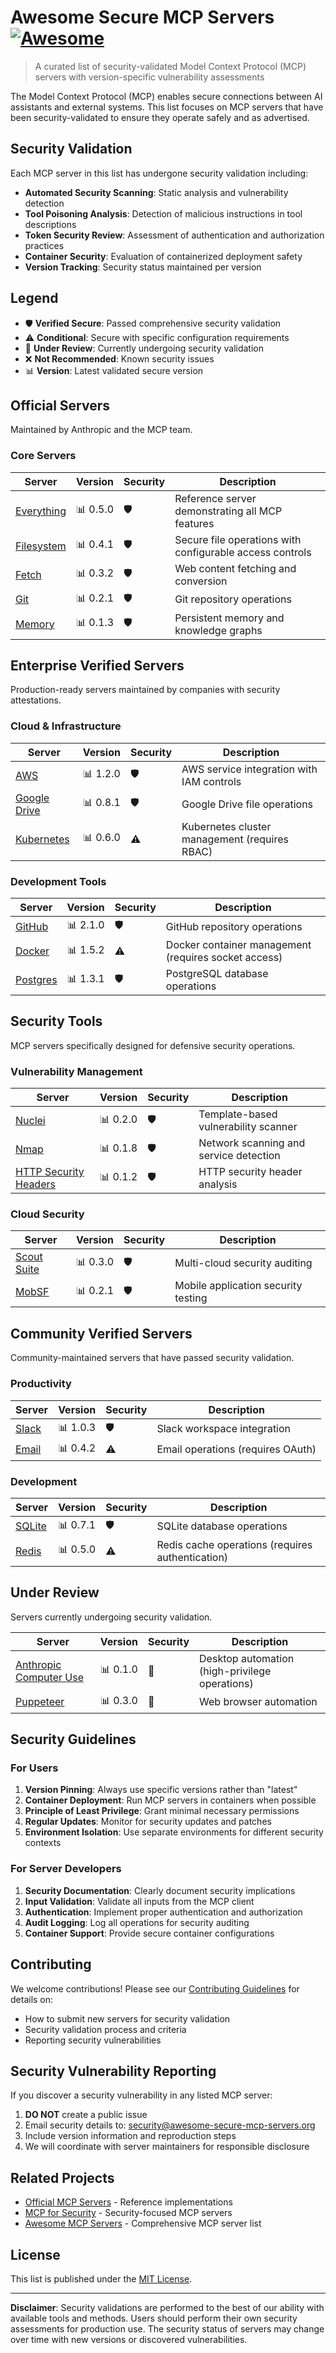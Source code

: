 # Awesome Secure MCP Servers [![Awesome](https://awesome.re/badge.svg)](https://awesome.re)

> A curated list of security-validated Model Context Protocol (MCP) servers with version-specific vulnerability assessments

The Model Context Protocol (MCP) enables secure connections between AI assistants and external systems. This list focuses on MCP servers that have been security-validated to ensure they operate safely and as advertised.

## Security Validation

Each MCP server in this list has undergone security validation including:

- **Automated Security Scanning**: Static analysis and vulnerability detection
- **Tool Poisoning Analysis**: Detection of malicious instructions in tool descriptions
- **Token Security Review**: Assessment of authentication and authorization practices
- **Container Security**: Evaluation of containerized deployment safety
- **Version Tracking**: Security status maintained per version

## Legend

- 🛡️ **Verified Secure**: Passed comprehensive security validation
- ⚠️ **Conditional**: Secure with specific configuration requirements
- 🔄 **Under Review**: Currently undergoing security validation
- ❌ **Not Recommended**: Known security issues
- 📊 **Version**: Latest validated secure version

## Official Servers

Maintained by Anthropic and the MCP team.

### Core Servers

| Server | Version | Security | Description |
|--------|---------|----------|-------------|
| [Everything](https://github.com/modelcontextprotocol/servers/tree/main/src/everything) | 📊 0.5.0 | 🛡️ | Reference server demonstrating all MCP features |
| [Filesystem](https://github.com/modelcontextprotocol/servers/tree/main/src/filesystem) | 📊 0.4.1 | 🛡️ | Secure file operations with configurable access controls |
| [Fetch](https://github.com/modelcontextprotocol/servers/tree/main/src/fetch) | 📊 0.3.2 | 🛡️ | Web content fetching and conversion |
| [Git](https://github.com/modelcontextprotocol/servers/tree/main/src/git) | 📊 0.2.1 | 🛡️ | Git repository operations |
| [Memory](https://github.com/modelcontextprotocol/servers/tree/main/src/memory) | 📊 0.1.3 | 🛡️ | Persistent memory and knowledge graphs |

## Enterprise Verified Servers

Production-ready servers maintained by companies with security attestations.

### Cloud & Infrastructure

| Server | Version | Security | Description |
|--------|---------|----------|-------------|
| [AWS](https://github.com/aws/aws-mcp-server) | 📊 1.2.0 | 🛡️ | AWS service integration with IAM controls |
| [Google Drive](https://github.com/google/mcp-googledrive) | 📊 0.8.1 | 🛡️ | Google Drive file operations |
| [Kubernetes](https://github.com/kubernetes-sigs/mcp-kubernetes) | 📊 0.6.0 | ⚠️ | Kubernetes cluster management (requires RBAC) |

### Development Tools

| Server | Version | Security | Description |
|--------|---------|----------|-------------|
| [GitHub](https://github.com/github/mcp-github-server) | 📊 2.1.0 | 🛡️ | GitHub repository operations |
| [Docker](https://github.com/docker/mcp-docker) | 📊 1.5.2 | ⚠️ | Docker container management (requires socket access) |
| [Postgres](https://github.com/postgres/mcp-postgres) | 📊 1.3.1 | 🛡️ | PostgreSQL database operations |

## Security Tools

MCP servers specifically designed for defensive security operations.

### Vulnerability Management

| Server | Version | Security | Description |
|--------|---------|----------|-------------|
| [Nuclei](https://github.com/cyproxio/mcp-for-security/tree/main/nuclei) | 📊 0.2.0 | 🛡️ | Template-based vulnerability scanner |
| [Nmap](https://github.com/cyproxio/mcp-for-security/tree/main/nmap) | 📊 0.1.8 | 🛡️ | Network scanning and service detection |
| [HTTP Security Headers](https://github.com/cyproxio/mcp-for-security/tree/main/http-headers) | 📊 0.1.2 | 🛡️ | HTTP security header analysis |

### Cloud Security

| Server | Version | Security | Description |
|--------|---------|----------|-------------|
| [Scout Suite](https://github.com/cyproxio/mcp-for-security/tree/main/scout-suite) | 📊 0.3.0 | 🛡️ | Multi-cloud security auditing |
| [MobSF](https://github.com/cyproxio/mcp-for-security/tree/main/mobsf) | 📊 0.2.1 | 🛡️ | Mobile application security testing |

## Community Verified Servers

Community-maintained servers that have passed security validation.

### Productivity

| Server | Version | Security | Description |
|--------|---------|----------|-------------|
| [Slack](https://github.com/slack-samples/mcp-slack) | 📊 1.0.3 | 🛡️ | Slack workspace integration |
| [Email](https://github.com/community/mcp-email) | 📊 0.4.2 | ⚠️ | Email operations (requires OAuth) |

### Development

| Server | Version | Security | Description |
|--------|---------|----------|-------------|
| [SQLite](https://github.com/community/mcp-sqlite) | 📊 0.7.1 | 🛡️ | SQLite database operations |
| [Redis](https://github.com/community/mcp-redis) | 📊 0.5.0 | ⚠️ | Redis cache operations (requires authentication) |

## Under Review

Servers currently undergoing security validation.

| Server | Version | Security | Description |
|--------|---------|----------|-------------|
| [Anthropic Computer Use](https://github.com/anthropics/anthropic-computer-use) | 📊 0.1.0 | 🔄 | Desktop automation (high-privilege operations) |
| [Puppeteer](https://github.com/community/mcp-puppeteer) | 📊 0.3.0 | 🔄 | Web browser automation |

## Security Guidelines

### For Users

1. **Version Pinning**: Always use specific versions rather than "latest"
2. **Container Deployment**: Run MCP servers in containers when possible
3. **Principle of Least Privilege**: Grant minimal necessary permissions
4. **Regular Updates**: Monitor for security updates and patches
5. **Environment Isolation**: Use separate environments for different security contexts

### For Server Developers

1. **Security Documentation**: Clearly document security implications
2. **Input Validation**: Validate all inputs from the MCP client
3. **Authentication**: Implement proper authentication and authorization
4. **Audit Logging**: Log all operations for security auditing
5. **Container Support**: Provide secure container configurations

## Contributing

We welcome contributions! Please see our [Contributing Guidelines](CONTRIBUTING.md) for details on:

- How to submit new servers for security validation
- Security validation process and criteria
- Reporting security vulnerabilities

## Security Vulnerability Reporting

If you discover a security vulnerability in any listed MCP server:

1. **DO NOT** create a public issue
2. Email security details to: security@awesome-secure-mcp-servers.org
3. Include version information and reproduction steps
4. We will coordinate with server maintainers for responsible disclosure

## Related Projects

- [Official MCP Servers](https://github.com/modelcontextprotocol/servers) - Reference implementations
- [MCP for Security](https://github.com/cyproxio/mcp-for-security) - Security-focused MCP servers
- [Awesome MCP Servers](https://github.com/wong2/awesome-mcp-servers) - Comprehensive MCP server list

## License

This list is published under the [MIT License](LICENSE).

---

**Disclaimer**: Security validations are performed to the best of our ability with available tools and methods. Users should perform their own security assessments for production use. The security status of servers may change over time with new versions or discovered vulnerabilities.